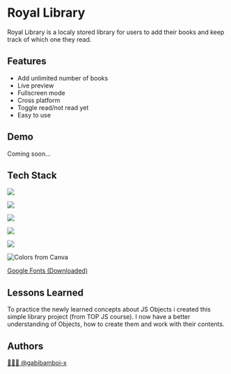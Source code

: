 
# Royal Library

Royal Library is a localy stored library for users to add their books and keep track of which one they read.
## Features

- Add unlimited number of books
- Live preview
- Fullscreen mode
- Cross platform
- Toggle read/not read yet
- Easy to use


## Demo

Coming soon...


## Tech Stack

![](https://img.shields.io/badge/HTML5-E34F26?style=for-the-badge&logo=html5&logoColor=white)

![](https://img.shields.io/badge/CSS3-1572B6?style=for-the-badge&logo=css3&logoColor=white)

![](https://img.shields.io/badge/JavaScript-323330?style=for-the-badge&logo=javascript&logoColor=F7DF1E)

![](https://img.shields.io/badge/GIT-E44C30?style=for-the-badge&logo=git&logoColor=white)

![](https://img.shields.io/badge/VSCode-0078D4?style=for-the-badge&logo=visual%20studio%20code&logoColor=white)

![Colors from Canva](https://img.shields.io/badge/Canva-%2300C4CC.svg?&style=for-the-badge&logo=Canva&logoColor=white)

[Google Fonts  (Downloaded)](https://fonts.google.com)
## Lessons Learned

To practice the newly learned concepts about JS Objects i created this simple library project (from TOP JS course). I now have a better understanding of Objects, how to create them and work with their contents. 


## Authors

[👨🏻‍💻 @gabibamboi-x](https://www.github.com/gabibamboi-x)

